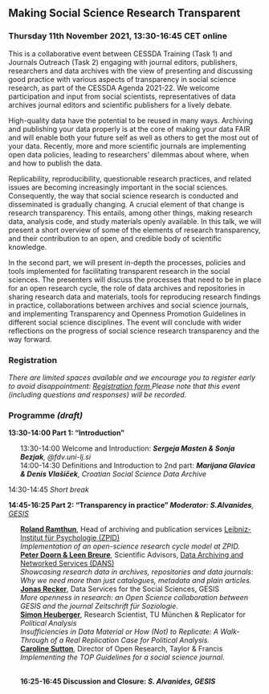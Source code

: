 <html>
  <head>
    <title>Journals Outreach collaborative event (11.11.2021)</title>
  </head>
  <body>
  <h2>Making Social Science Research Transparent</h2>
  <h3>Thursday 11th November 2021, 13:30-16:45 CET online </h3>
  <p>This is a collaborative event between CESSDA Training (Task 1) and Journals Outreach (Task 2) engaging with journal editors, publishers, researchers and data archives with the view of presenting and discussing good practice with various aspects of transparency in social science research, as part of the CESSDA Agenda 2021-22. We welcome participation and input from social scientists, representatives of data archives journal editors and scientific publishers for a lively debate.
    
  <p>High-quality data have the potential to be reused in many ways. Archiving and publishing your data properly is at the core of making your data FAIR and will enable both your future self as well as others to get the most out of your data. Recently, more and more scientific journals are implementing open data policies, leading to researchers' dilemmas about where, when and how to publish the data.
  <p>Replicability, reproducibility, questionable research practices, and related issues are becoming increasingly important in the social sciences. Consequently, the way that social science research is conducted and disseminated is gradually changing. A crucial element of that change is research transparency. This entails, among other things, making research data, analysis code, and study materials openly available. In this talk, we will present a short overview of some of the elements of research transparency, and their contribution to an open, and credible body of scientific knowledge.
  <p>In the second part, we will present in-depth the processes, policies and tools implemented for facilitating transparent research in the social sciences. The presenters will discuss the processes that need to be in place for an open research cycle, the role of data archives and repositories in sharing research data and materials, tools for reproducing research findings in practice, collaborations between archives and social science journals, and implementing Transparency and Openness Promotion Guidelines in different social science disciplines. The event will conclude with wider reflections on the progress of social science research transparency and the way forward.</p>

  <h3>Registration</h3>
  <p><i>There are limited spaces available and we encourage you to register early to avoid disappointment: <a href="https://cessda-eu.zoom.us/meeting/register/u5cscuGurDIqHtVJspgdGxAG8lRNtUgGn0MA" target="_blank"> Registration form </a> 
    Please note that this event (including questions and responses) will be recorded.</i><br>
    
  <h3>Programme <i>(draft)</i></h3>
  <p>
  <b>13:30-14:00  Part 1: “Introduction"</b> <br>
  <ul>
    13:30-14:00	Welcome and Introduction: <i><b>Sergeja Masten & Sonja Bezjak</b>, @fdv.uni-lj.si</i> <br>
    14:00-14:30	Definitions and Introduction to 2nd part: <i><b>Marijana Glavica & Denis Vlašiček</b>, Croatian Social Science Data Archive</i> <br>
  </ul>
  <p>
  14:30-14:45	<i>Short break</i> <br>
  <p>
  <b>14:45-16:25  Part 2: “Transparency in practice” <i>Moderator: S.Alvanides</b>, <a href="https://www.gesis.org/en/institute/departments/data-services-for-the-social-sciences" target="_blank">GESIS</a></i> <br>
  <ul>
    <b><a href="mailto:rr@leibniz-psychology.org">Roland Ramthun</a></b>, Head of archiving and publication services 
      <a href="https://leibniz-psychology.org/en/staff/profile-roland-ramthun" target="_blank">Leibniz-Institut für Psychologie (ZPID)</a> <br>
      <i>Implementation of an open-science research cycle model at ZPID.</i><br>
    <b><a href="mailto:peter.doorn@dans.knaw.nl">Peter Doorn & Leen Breure</a></b>, Scientific Advisors,
      <a href="https://dans.knaw.nl" target="_blank">Data Archiving and Networked Services (DANS)</a> <br>
      <i>Showcasing research data in archives, repositories and data journals: Why we need more than just catalogues, metadata and plain articles.</i><br>
    <b><a href="mailto:jonas.recker@gesis.org">Jonas Recker</a></b>, Data Services for the Social Sciences, GESIS <br>
      <i>More openness in research: an Open Science collaboration between GESIS and the journal Zeitschrift für Soziologie.</i><br>
    <b><a href="mailto:heuberger.simon@gmail.com">Simon Heuberger</a></b>, Research Scientist, TU München & Replicator for <i>Political Analysis</i> <br>
      <i>Insufficiencies in Data Material or How (Not) to Replicate: A Walk-Through of a Real Replication Case for Political Analysis.</i><br>
    <b><a href="mailto:caroline.sutton@informa.com">Caroline Sutton</a></b>, Director of Open Research, Taylor & Francis <br>
      <i>Implementing the TOP Guidelines for a social science journal.</i><br>
  <p><br>
  <b>16:25-16:45	Discussion and Closure: <i><b>S. Alvanides</b>, GESIS</i><b>
  </ul>  

